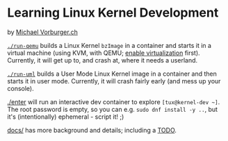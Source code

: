 Learning Linux Kernel Development
=================================

by [Michael Vorburger.ch](https://www.vorburger.ch)

[`./run-qemu`](./run-qemu) builds a Linux Kernel `bzImage` in a container and starts it in a virtual machine
(using KVM, with QEMU; [enable virtualization](docs/setup-virtualization.md) first).
Currently, it will get up to, and crash at, where it needs a userland.

[`./run-uml`](./run-uml) builds a User Mode Linux Kernel image in a container and then starts it in user mode.
Currently, it will crash fairly early (and mess up your console).

[./enter](./enter) will run an interactive dev container to explore `[tux@kernel-dev ~]`.
The root password is empty, so you can e.g. `sudo dnf install -y ..`, but it's (intentionally) ephemeral - script it! ;)

[docs/](docs/) has more background and details; including a [TODO](docs/todo.md).
